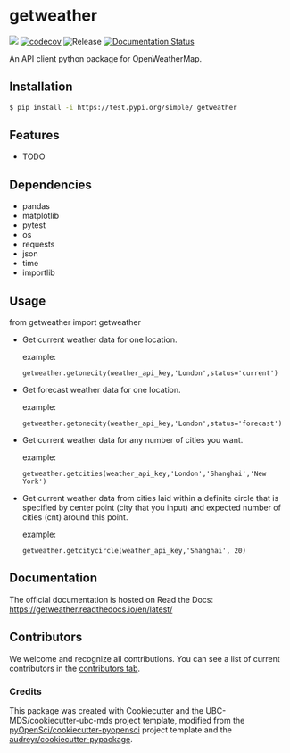 # getweather 

![](https://github.com/SijiaChen0110/getweather/workflows/build/badge.svg) [![codecov](https://codecov.io/gh/SijiaChen0110/getweather/branch/main/graph/badge.svg)](https://codecov.io/gh/SijiaChen0110/getweather) ![Release](https://github.com/SijiaChen0110/getweather/workflows/Release/badge.svg) [![Documentation Status](https://readthedocs.org/projects/getweather/badge/?version=latest)](https://getweather.readthedocs.io/en/latest/?badge=latest)

An API client python package for OpenWeatherMap.

## Installation

```bash
$ pip install -i https://test.pypi.org/simple/ getweather
```

## Features

- TODO

## Dependencies

- pandas
- matplotlib
- pytest
- os
- requests
- json
- time
- importlib

## Usage

  from getweather import getweather

- Get current weather data for one location.
  
  example:
  
  `getweather.getonecity(weather_api_key,'London',status='current')`
     
- Get forecast weather data for one location.

  example:
     
  `getweather.getonecity(weather_api_key,'London',status='forecast')`
     
- Get current weather data for any number of cities you want.
  
  example:
  
  `getweather.getcities(weather_api_key,'London','Shanghai','New York')`
     
- Get current weather data from cities laid within a definite circle that is specified by center point (city that you input) and expected number of cities (cnt) around this       point.

  example:
     
  `getweather.getcitycircle(weather_api_key,'Shanghai', 20)`

## Documentation

The official documentation is hosted on Read the Docs: https://getweather.readthedocs.io/en/latest/

## Contributors

We welcome and recognize all contributions. You can see a list of current contributors in the [contributors tab](https://github.com/SijiaChen0110/getweather/graphs/contributors).

### Credits

This package was created with Cookiecutter and the UBC-MDS/cookiecutter-ubc-mds project template, modified from the [pyOpenSci/cookiecutter-pyopensci](https://github.com/pyOpenSci/cookiecutter-pyopensci) project template and the [audreyr/cookiecutter-pypackage](https://github.com/audreyr/cookiecutter-pypackage).
